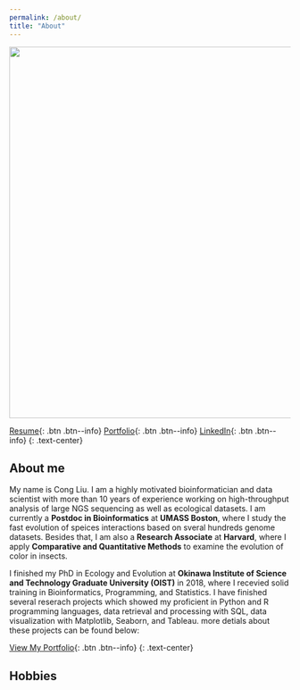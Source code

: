 ```yaml
---
permalink: /about/
title: "About"
---
```


<img src="https://congliu0514.github.io/assets/images/cong_profile.jpg" width="1028" height="665">

[Resume](http://congliu0514.github.io/cv/){: .btn .btn--info} [Portfolio](http://congliu0514.github.io/portfolio/){: .btn .btn--info} [LinkedIn](https://www.linkedin.com/in/cong-liu-22b09892/){: .btn .btn--info}
{: .text-center}

## About me
My name is Cong Liu. I am a highly motivated bioinformatician and data scientist with more than 10 years of experience working on high-throughput analysis of large NGS sequencing as well as ecological datasets. I am currently a **Postdoc in Bioinformatics** at **UMASS Boston**, where I study the fast evolution of speices interactions based on sveral hundreds genome datasets. Besides that, I am also a **Research Associate** at **Harvard**, where I apply **Comparative and Quantitative Methods** to examine the evolution of color in insects.

I finished my PhD in Ecology and Evolution at **Okinawa Institute of Science and Technology Graduate University (OIST)** in 2018, where I recevied solid training in Bioinformatics, Programming, and Statistics. I have finished several reserach projects which showed my proficient in Python and R programming languages, data retrieval and processing with SQL, data visualization with  Matplotlib, Seaborn, and Tableau. more detials about these projects can be found below:

[View My Portfolio](http://congliu0514.github.io/portfolio/){: .btn .btn--info}
{: .text-center}

## Hobbies
